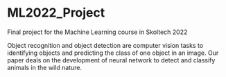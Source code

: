 # ML2022_Project
Final project for the Machine Learning course in Skoltech 2022

Object recognition and object detection are computer vision tasks to identifying objects and predicting the class of one object in an image. Our paper deals on the development of neural network to detect and classify animals in the wild nature. 
